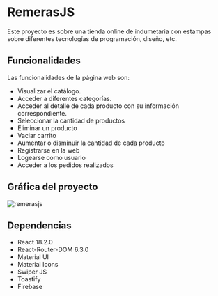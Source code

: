 # RemerasJS

Este proyecto es sobre una tienda online de indumetaria con estampas sobre diferentes tecnologías de programación, diseño, etc.

## Funcionalidades

Las funcionalidades de la página web son:

- Visualizar el catálogo.
- Acceder a diferentes categorías.
- Acceder al detalle de cada producto con su información correspondiente.
- Seleccionar la cantidad de productos 
- Eliminar un producto
- Vaciar carrito
- Aumentar o disminuir la cantidad de cada producto
- Registrarse en la web
- Logearse como usuario
- Acceder a los pedidos realizados


## Gráfica del proyecto

![remerasjs](https://user-images.githubusercontent.com/104319378/183306600-c06be6b0-9550-4487-b8bd-34179f78f1a8.gif)


## Dependencias

- React 18.2.0
- React-Router-DOM 6.3.0
- Material UI
- Material Icons
- Swiper JS
- Toastify
- Firebase
